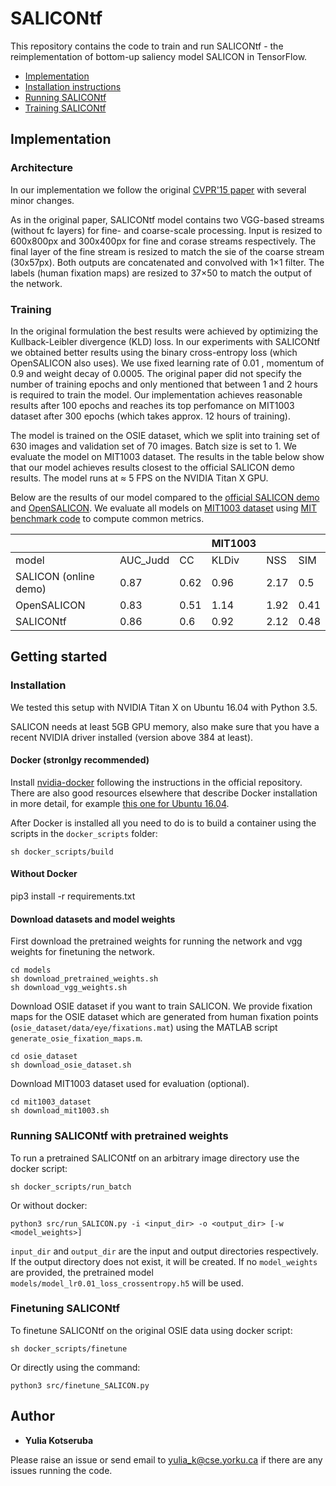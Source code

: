 # SALICONtf

This repository contains the code to train and run SALICONtf - the reimplementation of bottom-up saliency model SALICON in TensorFlow.

- [Implementation](#implementation)
- [Installation instructions](#installation)
- [Running SALICONtf](#running-salicontf-with-pretrained-weights)
- [Training SALICONtf](#finetuning-salicontf)

## Implementation

### Architecture
In our implementation we follow the original [CVPR'15 paper](https://www.cv-foundation.org/openaccess/content_iccv_2015/papers/Huang_SALICON_Reducing_the_ICCV_2015_paper.pdf) with several minor changes.

As in the original paper, SALICONtf model contains two VGG-based streams (without fc layers) for fine- and coarse-scale processing. Input is resized to 600x800px and 300x400px for fine and corase streams respectively. The final layer of the fine stream is resized to match the sie of the coarse stream (30x57px). Both outputs are concatenated and convolved with
1×1 filter. The labels (human fixation maps) are resized to 37×50 to match the output of the network.

### Training

In the original formulation the best results were achieved by optimizing the Kullback-Leibler divergence (KLD) loss. In our experiments with SALICONtf we obtained better results using the binary cross-entropy loss (which OpenSALICON also uses). We use fixed learning rate of 0.01 , momentum of 0.9 and weight decay of 0.0005. The original paper did not specify the number of training epochs and only mentioned that between 1 and 2 hours is required to train the model. Our implementation achieves reasonable results after 100 epochs and reaches its top perfomance on MIT1003 dataset after 300 epochs (which takes approx. 12 hours of training).


The model is trained on the OSIE dataset, which we split into training set of 630 images and validation set of 70 images. Batch size is set to 1. We evaluate the model on MIT1003 dataset. The results in the table below show that our model achieves results closest to the official SALICON demo results. The model runs at ≈ 5 FPS on the NVIDIA Titan X GPU.


Below are the results of our model compared to the [official SALICON demo](http://salicon.net/demo/) and [OpenSALICON](https://github.com/CLT29/OpenSALICON). We evaluate all models on [MIT1003 dataset](http://people.csail.mit.edu/tjudd/WherePeopleLook/index.html) using [MIT benchmark code](https://github.com/cvzoya/saliency) to compute common metrics.

|                       |          |      | MIT1003 |      |      |
|-----------------------|----------|------|---------|------|------|
|         model         | AUC_Judd | CC   | KLDiv   | NSS  | SIM  |
| SALICON (online demo) | 0.87     | 0.62 | 0.96    | 2.17 | 0.5  |
| OpenSALICON           | 0.83     | 0.51 | 1.14    | 1.92 | 0.41 |
| SALICONtf             | 0.86     | 0.6  | 0.92    | 2.12 | 0.48 |


## Getting started
### Installation

We tested this setup with NVIDIA Titan X on Ubuntu 16.04 with Python 3.5.

SALICON needs at least 5GB GPU memory, also make sure that you have a recent NVIDIA driver installed (version above 384 at least).

#### Docker (stronlgy recommended)

Install [nvidia-docker](https://github.com/NVIDIA/nvidia-docker) following the instructions in the official repository. There are also good resources elsewhere that describe Docker installation in more detail, for example [this one for Ubuntu 16.04](https://chunml.github.io/ChunML.github.io/project/Installing-NVIDIA-Docker-On-Ubuntu-16.04/).

After Docker is installed all you need to do is to build a container using the scripts in the ```docker_scripts``` folder:
```
sh docker_scripts/build
```

#### Without Docker

pip3 install -r requirements.txt


#### Download datasets and model weights

First download the pretrained weights for running the network and vgg weights for finetuning the network.

```
cd models
sh download_pretrained_weights.sh
sh download_vgg_weights.sh
```

Download OSIE dataset if you want to train SALICON. We provide fixation maps for the OSIE dataset which are generated from human fixation points (```osie_dataset/data/eye/fixations.mat```) using the MATLAB script ```generate_osie_fixation_maps.m```. 

```
cd osie_dataset
sh download_osie_dataset.sh
```

Download MIT1003 dataset used for evaluation (optional).
```
cd mit1003_dataset
sh download_mit1003.sh
```

### Running SALICONtf with pretrained weights
To run a pretrained SALICONtf on an arbitrary image directory use the docker script:
```
sh docker_scripts/run_batch 
```

Or without docker:
```
python3 src/run_SALICON.py -i <input_dir> -o <output_dir> [-w <model_weights>]
```

```input_dir``` and ```output_dir``` are the input and output directories respectively. If the output directory does not exist, it will be created. If no ```model_weights``` are provided, the pretrained model ```models/model_lr0.01_loss_crossentropy.h5``` will be used.


### Finetuning SALICONtf
To finetune SALICONtf on the original OSIE data using docker script:

```
sh docker_scripts/finetune
```

Or directly using the command:
```
python3 src/finetune_SALICON.py
```

<!-- ### Citing us

If you find our work useful in your research, please consider citing:

```latex
@inproceedings{rasouli2017they,
  title={Are They Going to Cross? A Benchmark Dataset and Baseline for Pedestrian Crosswalk Behavior},
  author={Rasouli, Amir and Kotseruba, Iuliia and Tsotsos, John K},
  booktitle={Proceedings of the IEEE Conference on Computer Vision and Pattern Recognition},
  pages={206--213},
  year={2017}
}

@article{kotseruba2016joint,
  title={Joint attention in autonomous driving (JAAD)},
  author={Kotseruba, Iuliia and Rasouli, Amir and Tsotsos, John K},
  journal={arXiv preprint arXiv:1609.04741},
  year={2016}
}
```
 -->
## Author

* **Yulia Kotseruba**

Please raise an issue or send email to yulia_k@cse.yorku.ca if there are any issues running the code.
